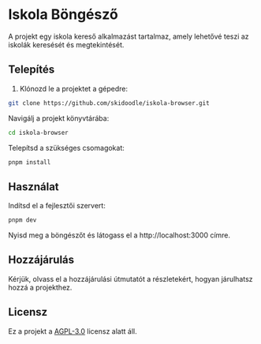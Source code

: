 # Iskola Böngésző

A projekt egy iskola kereső alkalmazást tartalmaz, amely lehetővé teszi az iskolák keresését és megtekintését.

## Telepítés

1. Klónozd le a projektet a gépedre:

```bash
git clone https://github.com/skidoodle/iskola-browser.git
```
Navigálj a projekt könyvtárába:
```bash
cd iskola-browser
```
Telepítsd a szükséges csomagokat:
```bash
pnpm install
```

## Használat
Indítsd el a fejlesztői szervert:
```bash
pnpm dev
```
Nyisd meg a böngészőt és látogass el a http://localhost:3000 címre.  

## Hozzájárulás
Kérjük, olvass el a hozzájárulási útmutatót a részletekért, hogyan járulhatsz hozzá a projekthez.

## Licensz
Ez a projekt a [AGPL-3.0](https://github.com/skidoodle/iskola-browser?tab=AGPL-3.0-1-ov-file) licensz alatt áll.
